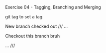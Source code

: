 Exercise 04 - Tagging, Branching and Merging

git tag <commit-num> to set a tag

New branch checked out
///
...

Checkout this branch bruh


...
///